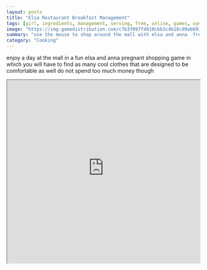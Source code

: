 ```yaml
---
layout: posts
title: "Elsa Restaurant Breakfast Management"
tags: [girl, ingredients, management, serving, free, online, games, oyna, game, free, games, play, play, games]
image: "https://img.gamedistribution.com/c7b3f097f4810cbb3c4b18c09ab893bc.jpg"
summary: "use the mouse to shop around the mall with elsa and anna  free online games oyna game free games play play games"
category: "Cooking"
---
```


enjoy a day at the mall in a fun elsa and anna pregnant shopping game in which you will have to find as many cool clothes that are designed to be comfortable as well do not spend too much money though

<iframe width="100%" height="480px;" src="https://flash.gamedistribution.com?game=c7b3f097f4810cbb3c4b18c09ab893bc"></iframe>